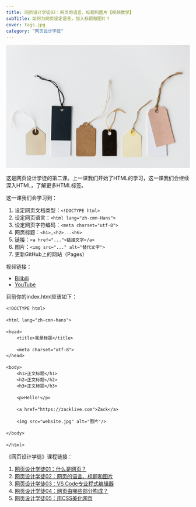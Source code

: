 ```yaml
---
title: 网页设计学徒02：网页的语言、标题和图片【视频教学】
subTitle: 如何为网页设定语言，加入标题和图片？
cover: tags.jpg
category: "网页设计学徒"
---
```


![HTML标签](tags.jpg)

这是网页设计学徒的第二课。上一课我们开始了HTML的学习，这一课我们会继续深入HTML，了解更多HTML标签。

这一课我们会学习到：

1. 设定网页文档类型：`<!DOCTYPE html>`
2. 设定网页语言：`<html lang="zh-cmn-Hans">`
3. 设定网页字符编码：`<meta charset="utf-8">`
4. 网页标题：`<h1>,<h2>...<h6>`
5. 链接：`<a href="...">链接文字</a>`
6. 图片：`<img src="..." alt="替代文字">`
7. 更新GitHub上的网站（Pages）


视频链接：
* [Bilibili](https://www.bilibili.com/video/av22408899)
* [YouTube](https://youtu.be/L8vDykyhK7I)

目前你的index.html应该如下：

```
<!DOCTYPE html>

<html lang="zh-cmn-hans">

<head>
	<title>我是标题</title>

	<meta charset="utf-8">
</head>

<body>
	<h1>正文标题</h1>
	<h2>正文标题</h2>
	<h3>正文标题</h3>

	<p>Hello!</p>

	<a href="https://zacklive.com">Zack</a>

	<img src="website.jpg" alt="图片"/>
	
</body>

</html>
```

《网页设计学徒》课程链接：
1. [网页设计学徒01：什么是网页？](/web-design)
2. [网页设计学徒02：网页的语言、标题和图片](/html-tags)
3. [网页设计学徒03：VS Code专业程式编辑器](/vs-code)
4. [网页设计学徒04：网页由哪些部分构成？](/html-sementic)
5. [网页设计学徒05：用CSS美化网页](/css)